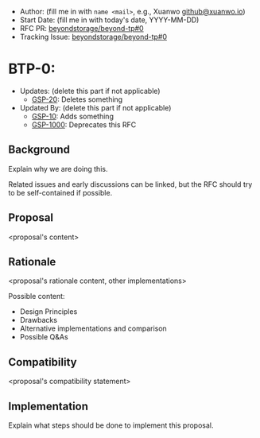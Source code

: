 - Author: (fill me in with `name <mail>`, e.g., Xuanwo <github@xuanwo.io>)
- Start Date: (fill me in with today's date, YYYY-MM-DD)
- RFC PR: [beyondstorage/beyond-tp#0](https://github.com/beyondstorage/beyond-tp/issues/0)
- Tracking Issue: [beyondstorage/beyond-tp#0](https://github.com/beyondstorage/beyond-tp/issues/0)

# BTP-0: <proposal name>

- Updates: (delete this part if not applicable)
    - [GSP-20](./20-abc): Deletes something
- Updated By: (delete this part if not applicable)
    - [GSP-10](./10-do-be-do-be-do): Adds something
    - [GSP-1000](./1000-lalala): Deprecates this RFC

## Background

Explain why we are doing this.

Related issues and early discussions can be linked, but the RFC should try to be self-contained if possible.

## Proposal

<proposal's content>

## Rationale

<proposal's rationale content, other implementations>

Possible content:

- Design Principles
- Drawbacks
- Alternative implementations and comparison
- Possible Q&As

## Compatibility

<proposal's compatibility statement>

## Implementation

Explain what steps should be done to implement this proposal.
